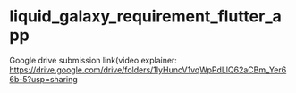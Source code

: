 # liquid_galaxy_requirement_flutter_app



Google drive submission link(video explainer: <a>https://drive.google.com/drive/folders/1IyHuncV1vqWpPdLlQ62aCBm_Yer66b-5?usp=sharing</a>
